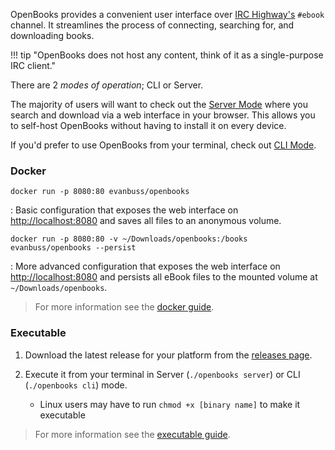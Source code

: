 OpenBooks provides a convenient user interface over [IRC Highway's](https://irchighway.net/) `#ebook` channel.
It streamlines the process of connecting, searching for, and downloading books.

!!! tip "OpenBooks does not host any content, think of it as a single-purpose IRC client."

There are 2 _modes of operation_; CLI or Server.

The majority of users will want to check out the [Server Mode](./configuration.md) where you search and download via a web interface in your browser.
This allows you to self-host OpenBooks without having to install it on every device.

If you'd prefer to use OpenBooks from your terminal, check out [CLI Mode](./configuration.md).

### Docker

`docker run -p 8080:80 evanbuss/openbooks`

: Basic configuration that exposes the web interface on [http://localhost:8080](http://localhost:8080) and saves all files to an anonymous volume.

`docker run -p 8080:80 -v ~/Downloads/openbooks:/books evanbuss/openbooks --persist`

: More advanced configuration that exposes the web interface on [http://localhost:8080](http://localhost:8080) and persists all eBook files to the mounted volume at `~/Downloads/openbooks`.

> For more information see the [docker guide](./setup/docker.md).

### Executable

1. Download the latest release for your platform from the [releases page](https://github.com/evan-buss/openbooks/releases).
2. Execute it from your terminal in Server (`./openbooks server`) or CLI (`./openbooks cli`) mode.

   - Linux users may have to run `chmod +x [binary name]` to make it executable

> For more information see the [executable guide](./setup/executable.md).
